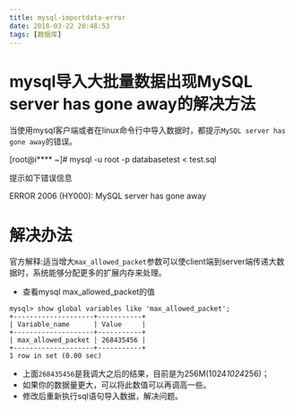 ```yaml
---
title: mysql-importdata-error
date: 2018-03-22 20:48:53
tags: [数据库]
---
```


# mysql导入大批量数据出现MySQL server has gone away的解决方法

当使用mysql客户端或者在linux命令行中导入数据时，都提示`MySQL server has gone away`的错误。

  [root@i**** ~]# mysql -u root -p databasetest < test.sql

提示如下错误信息

  ERROR 2006 (HY000): MySQL server has gone away

# 解决办法

官方解释:适当增大`max_allowed_packet`参数可以使client端到server端传递大数据时，系统能够分配更多的扩展内存来处理。

- 查看mysql max_allowed_packet的值

```
mysql> show global variables like 'max_allowed_packet';
+--------------------+-----------+
| Variable_name      | Value     |
+--------------------+-----------+
| max_allowed_packet | 268435456 |
+--------------------+-----------+
1 row in set (0.00 sec)

```

- 上面`268435456`是我调大之后的结果，目前是为256M(1024*1024*256)；
- 如果你的数据量更大，可以将此数值可以再调高一些。
- 修改后重新执行sql语句导入数据，解决问题。
